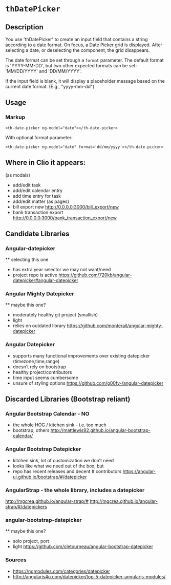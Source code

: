 # `thDatePicker`

## Description

You use 'thDatePicker' to create an input field that contains a string according to a date format. On focus, a Date Picker grid is displayed. After selecting a date, or deselecting the component, the grid disappears.

The date format can be set through a `format` parameter.  The default format is 'YYYY-MM-DD', but two other expected formats can be set: 'MM/DD/YYYY' and 'DD/MM/YYYY'.

If the input field is blank, it will display a placeholder message based on the current date format. (E.g., "yyyy-mm-dd")

## Usage

### Markup
```
<th-date-picker ng-model="date"></th-date-picker>
```
With optional format parameter:
```
<th-date-picker ng-model="date" format='dd/mm/yyyy'></th-date-picker>
```

## Where in Clio it appears:
(as modals)
 - add/edit task
 - add/edit calendar entry
- add time entry for task
- add/edit matter
(as pages)
- bill export new http://0.0.0.0:3000/bill_export/new
- bank transaction export http://0.0.0.0:3000/bank_transaction_export/new

## Candidate Libraries

### Angular-datepicker
** selecting this one
- has extra year selector we may not want/need
- project repo is active
https://github.com/720kb/angular-datepicker#angular-datepicker


### Angular Mighty Datepicker
** maybe this one?
- moderately healthy git project (smallish)
- light
- relies on outdated library
https://github.com/monterail/angular-mighty-datepicker

### Angular Datepicker
- supports many functional improvements over existing datepicker (timezone,time,range)
- doesn’t rely on bootstrap
- healthy project/contributors
- time input seems cumbersome
- unsure of styling options
https://github.com/g00fy-/angular-datepicker

## Discarded Libraries (Bootstrap reliant)
### Angular Bootstrap Calendar  - NO
- the whole HOG / kitchen sink - i.e. too much
- bootstrap, others
http://mattlewis92.github.io/angular-bootstrap-calendar/

### Angular Bootstrap Datepicker
- kitchen sink, lot of customization we don’t need
- looks like what we need out of the box, but
- repo has recent releases and decent # contributors
https://angular-ui.github.io/bootstrap/#/datepicker

### AngularStrap - the whole library, includes a datepicker
http://mgcrea.github.io/angular-strap/#
http://mgcrea.github.io/angular-strap/#/datepickers

### angular-bootstrap-datepicker
** maybe this one?
- solo project, port
- light
https://github.com/cletourneau/angular-bootstrap-datepicker

### Sources
- https://ngmodules.com/categories/datepicker
- http://angularjs4u.com/datepicker/top-5-datepicker-angularjs-modules/